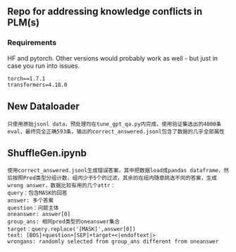 ## Repo for addressing knowledge conflicts in PLM(s)

### Requirements

HF and pytorch. Other versions would probably work as well - but just in case you run into issues.

```
torch==1.7.1
transformers=4.18.0
```

## New Dataloader
    只使用原始jsonl data，预处理均在tune_gpt_qa.py内完成，使用验证集选出的4000条eval，最终完全正确593条，输出的correct_answered.jsonl包含了数据的几乎全部属性
    

## ShuffleGen.ipynb
    使用correct_answered.jsonl生成错误答案，其中把数据load成pandas dataframe，然后按照Pred类型分组计数，组内少于5个的过滤，其余的在组内随意挑选不同的答案，生成wrong answer，数据比较有用的几个attr：
    query：包含MASK的回答
    answer: 多个答案
    question：问题主体
    oneanswer: answer[0]
    group_ans: 相同pred类型的oneanswer集合
    target：query.replace('[MASK]',answer[0])
    text: [BOS]+question+[SEP]+target+<|endoftext|>
    wrongans: randomly selected from group_ans different from oneanswer
